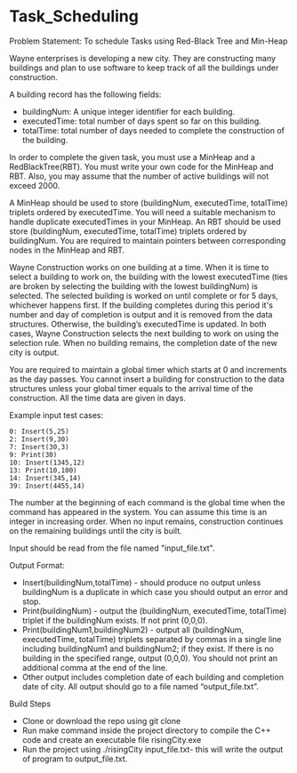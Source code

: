 # Task_Scheduling

Problem Statement: To schedule Tasks using Red-Black Tree and Min-Heap

Wayne enterprises is developing a new city. They are constructing many buildings and plan to use software to keep track of all the buildings under construction.

A building record has the following fields:
- buildingNum: A unique integer identifier for each building.
- executedTime: total number of days spent so far on this building.
- totalTime: total number of days needed to complete the construction of the building.

In order to complete the given task, you must use a MinHeap and a RedBlackTree(RBT). You must write your own code for the MinHeap and RBT. Also, you may assume that the number of active buildings will not exceed 2000.

A MinHeap should be used to store (buildingNum, executedTime, totalTime) triplets ordered by executedTime. You will need a suitable mechanism to handle duplicate executedTimes in your MinHeap. An RBT should be used store (buildingNum, executedTime, totalTime) triplets ordered by buildingNum. You are required to maintain pointers between corresponding nodes in the MinHeap and RBT.

Wayne Construction works on one building at a time. When it is time to select a building to work on, the building with the lowest executedTime (ties are broken by selecting the building with the lowest buildingNum) is selected. The selected building is worked on until complete or for 5 days, whichever happens first. If the building completes during this period it's number and day of completion is output and it is removed from the data structures. Otherwise, the building’s executedTime is updated. In both cases, Wayne Construction selects the next building to work on using the selection rule. When no building remains, the completion date of the new city is output.

You are required to maintain a global timer which starts at 0 and increments as the day passes. You cannot insert a building for construction to the data structures unless your global timer equals to the arrival time of the construction. All the time data are given in days.

Example input test cases:

```
0: Insert(5,25)
2: Insert(9,30)
7: Insert(30,3)
9: Print(30)
10: Insert(1345,12)
13: Print(10,100)
14: Insert(345,14)
39: Insert(4455,14)
```
The number at the beginning of each command is the global time when the command has appeared in the system. You can assume this time is an integer in increasing order. When no input remains, construction continues on the remaining buildings until the city is built.

Input should be read from the file named "input_file.txt".

Output Format:

- Insert(buildingNum,totalTime) - should produce no output unless buildingNum is a duplicate in which case you should output an error and stop.
- Print(buildingNum) - output the (buildingNum, executedTime, totalTime) triplet if the buildingNum exists. If not print (0,0,0).
- Print(buildingNum1,buildingNum2) - output all (buildingNum, executedTime, totalTime) triplets separated by commas in a single line including buildingNum1 and buildingNum2; if they exist. If there is no building in the specified range, output (0,0,0). You should not print an additional comma at the end of the line.
- Other output includes completion date of each building and completion date of city.
All output should go to a file named “output_file.txt”.

Build Steps

- Clone or download the repo using git clone 
- Run make command inside the project directory to compile the C++ code and create an executable file risingCity.exe
- Run the project using ./risingCity input_file.txt- this will write the output of program to output_file.txt.
